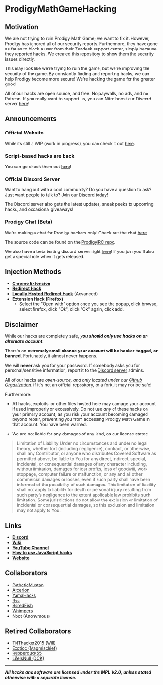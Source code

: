 # ProdigyMathGameHacking

## Motivation

We are not trying to ruin Prodigy Math Game; we want to fix it. However, Prodigy has ignored all of our security reports. Furthermore, they have gone as far as to block a user from their Zendesk support center, simply because they reported hacks. We created this repository to show them the security issues directly.

This may look like we're trying to ruin the game, but we're improving the security of the game. By constantly finding and reporting hacks, we can help Prodigy
become more secure! We're hacking the game for the greater good.

All of our hacks are open source, and free. No paywalls, no ads, and no Patreon. If you really want to support us, you can Nitro boost our Discord server [here](https://discord.gg/XQDfbfq)!

## Announcements

### Official Website

While its still a WIP (work in progress), you can check it out [here](https://prodigyhacking.com/).

### Script-based hacks are back

You can go check them out [here](https://github.com/Prodigy-Hacking/ProdigyMathGameHacking/blob/master/hacks/Script-Based%20Hacks/)!

### Official Discord Server

Want to hang out with a cool community? Do you have a question to ask? Just want people to talk to? Join our [Discord](https://discord.gg/XQDfbfq) today!

The Discord server also gets the latest updates, sneak peeks to upcoming hacks, and occasional giveaways!
### Prodigy Chat (Beta)

We're making a chat for Prodigy hackers only! Check out the chat [here](http://prodigyhacking.ml:3000).

The source code can be found on the [ProdigyIRC repo](https://github.com/Prodigy-Hacking/ProdigyIRC).

We also have a beta testing discord server right [here](https://discord.gg/B5wgnRK)! If you join you'll
also get a special role when it gets released.

## Injection Methods

- **[Chrome Extension](https://chrome.google.com/webstore/detail/lpkeloemedafpfkdkbaclmmaokmadced/)**
- **[Redirect Hack](https://github.com/Prodigy-Hacking/ProdigyMathGameHacking/wiki/Redirect-Hack)**
- **[Locally Hosted Redirect Hack](https://github.com/Prodigy-Hacking/Redirector#using-redirector-locally-advanced)** (Advanced)
- **[Extension Hack (Firefox)](/browserextension/build/prodigy_math_game_hacking-1.0-fx.xpi?raw=true)**
  - Select the "Open with" option once you see the popup, click browse, select firefox, click "Ok", click "Ok" again, click add.

## Disclaimer

While our hacks are completely safe, ***you should only use hacks on an alternate account***.

There's an **extremely small chance your account will be hacker-tagged, or banned**. Fortunately, it almost never happens.

We will **never** ask you for your password. If somebody asks you for personal/sensitive information, report it to the [Discord server](https://discord.gg/XQDfbfq) admins.

All of our hacks are *open-source, and only located under our [Github Organization](https://github.com/Prodigy-Hacking)*.
If it's not an official repository, or a fork, it may not be safe!

Furthermore:

- All hacks, exploits, or other files hosted here may damage your account if used improperly or excessively. Do not use *any* of these hacks on your primary account, as you risk your account becoming damaged beyond repair, preventing you from accessing Prodigy Math Game in that account. You have been warned.

- We are not liable for any damages of any kind, as our license states:

> Limitation of Liability
> Under no circumstances and under no legal theory, whether tort (including negligence), contract, or otherwise, shall any Contributor, or anyone who distributes Covered Software as permitted above, be liable to You for any direct, indirect, special, incidental, or consequential damages of any character including, without limitation, damages for lost profits, loss of goodwill, work stoppage, computer failure or malfunction, or any and all other commercial damages or losses, even if such party shall have been informed of the possibility of such damages. This limitation of liability shall not apply to liability for death or personal injury resulting from such party’s negligence to the extent applicable law prohibits such limitation. Some jurisdictions do not allow the exclusion or limitation of incidental or consequential damages, so this exclusion and limitation may not apply to You.

## Links

- **[Discord](https://discord.gg/XQDfbfq)**
- **[Wiki](https://github.com/Prodigy-Hacking/ProdigyMathGameHacking/wiki)**
- **[YouTube Channel](https://www.youtube.com/channel/UChIRMY6SdQrcADVscWTVv9A)**
- **[How to use JavaScript hacks](https://github.com/Prodigy-Hacking/ProdigyMathGameHacking/wiki/How-to-use-Javascript-Hacks)**
- **[Website](http://prodigyhacking.com/)**

## Collaborators

- [PatheticMustan](https://github.com/PatheticMustan)
- [Arcerion](https://github.com/ArcerionDev)
- [YamaHacks](https://github.com/YamaHacks)
- [Rus](https://github.com/UntrustableRus)
- [BoredFish](https://github.com/BoredFishRE)
- [Whimpers](https://github.com/KryptoCrash)
- Noot (Anonymous)

## Retired Collaborators

- [TNThacker2015 (Will)](https://github.com/TNThacker2015)
- [Exoticc (Magmischief)](https://github.com/Exoticc)
- [Rubberduck55](https://github.com/Rubberduck55)
- [LifeIsNull (DCK)](https://github.com/LifeIsNull)

----
***All hacks and software are licensed under the MPL V2.0, unless stated otherwise with a separate license.***
